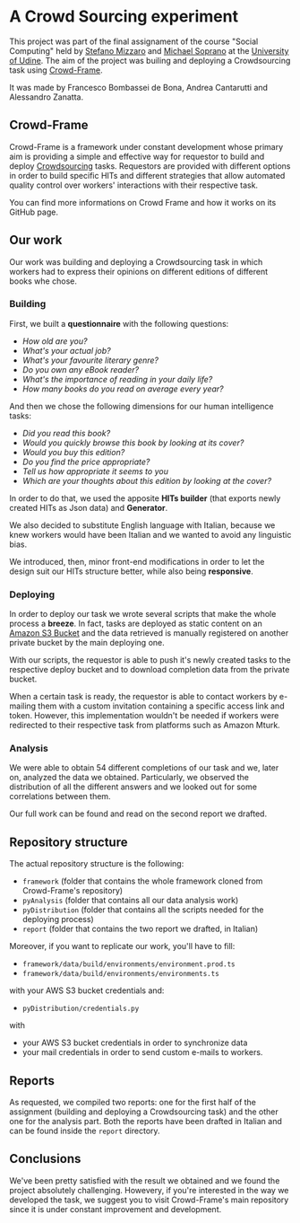 # A Crowd Sourcing experiment 

This project was part of the final assignament of the course "Social Computing" held by [Stefano Mizzaro](https://users.dimi.uniud.it/~stefano.mizzaro/) and [Michael Soprano](https://michaelsoprano.com/) at the [University of Udine](https://www.uniud.it/it). The aim of the project was builing and deploying a Crowdsourcing task using [Crowd-Frame](https://github.com/Miccighel/Crowd_Frame).

It was made by Francesco Bombassei de Bona, Andrea Cantarutti and Alessandro Zanatta.

## Crowd-Frame

Crowd-Frame is a framework under constant development whose primary aim is providing a simple and effective way for requestor to build and deploy [Crowdsourcing](https://en.wikipedia.org/wiki/Crowdsourcing) tasks. Requestors are provided with different options in order to build specific HITs and different strategies that allow automated quality control over workers' interactions with their respective task. 

You can find more informations on Crowd Frame and how it works on its GitHub page. 

## Our work

Our work was building and deploying a Crowdsourcing task in which workers had to express their opinions on different editions of different books whe chose. 

### Building

First, we built a **questionnaire** with the following questions: 

- *How old are you?*
- *What's your actual job?*
- *What's your favourite literary genre?*
- *Do you own any eBook reader?*
- *What's the importance of reading in your daily life?* 
- *How many books do you read on average every year?*

And then we chose the following dimensions for our human intelligence tasks:

- *Did you read this book?*
- *Would you quickly browse this book by looking at its cover?*
- *Would you buy this edition?*
- *Do you find the price appropriate?*
- *Tell us how appropriate it seems to you*
- *Which are your thoughts about this edition by looking at the cover?*  

In order to do that, we used the apposite **HITs builder** (that exports newly created HITs as Json data) and **Generator**.

We also decided to substitute English language with Italian, because we knew workers would have been Italian and we wanted to avoid any linguistic bias.

We introduced, then, minor front-end modifications in order to let the design suit our HITs structure better, while also being **responsive**. 

### Deploying

In order to deploy our task we wrote several scripts that make the whole process a **breeze**. 
In fact, tasks are deployed as static content on an [Amazon S3 Bucket](https://aws.amazon.com/it/s3/) and the data retrieved is manually registered on another private bucket by the main deploying one. 

With our scripts, the requestor is able to push it's newly created tasks to the respective deploy bucket and to download completion data from the private bucket. 

When a certain task is ready, the requestor is able to contact workers by e-mailing them with a custom invitation containing a specific access link and token. However, this implementation wouldn't be needed if workers were redirected to their respective task from platforms such as Amazon Mturk. 

### Analysis 

We were able to obtain 54 different completions of our task and we, later on, analyzed the data we obtained. Particularly, we observed the distribution of all the different answers and we looked out for some correlations between them. 

Our full work can be found and read on the second report we drafted.

## Repository structure

The actual repository structure is the following: 

- `framework` (folder that contains the whole framework cloned from Crowd-Frame's repository)
- `pyAnalysis` (folder that contains all our data analysis work)
- `pyDistribution` (folder that contains all the scripts needed for the deploying process)
- `report` (folder that contains the two report we drafted, in Italian)

Moreover, if you want to replicate our work, you'll have to fill:

- `framework/data/build/environments/environment.prod.ts`
- `framework/data/build/environments/environments.ts`

with your AWS S3 bucket credentials and:

- `pyDistribution/credentials.py` 

with
- your AWS S3 bucket credentials in order to synchronize data 
- your mail credentials in order to send custom e-mails to workers. 

## Reports

As requested, we compiled two reports: one for the first half of the assignment (building and deploying a Crowdsourcing task) and the other one for the analysis part. Both the reports have been drafted in Italian and can be found inside the `report` directory. 

## Conclusions

We've been pretty satisfied with the result we obtained and we found the project absolutely challenging. Howevery, if you're interested in the way we developed the task, we suggest you to visit Crowd-Frame's main repository since it is under constant improvement and development. 
